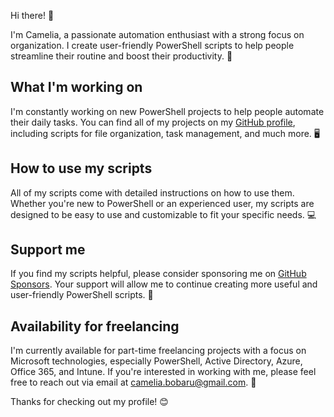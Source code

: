 Hi there! 👋

I'm Camelia, a passionate automation enthusiast with a strong focus on organization. I create user-friendly PowerShell scripts to help people streamline their routine and boost their productivity. 🚀

## What I'm working on
I'm constantly working on new PowerShell projects to help people automate their daily tasks. You can find all of my projects on my [GitHub profile](https://github.com/CameliaD), including scripts for file organization, task management, and much more. 🖥️

## How to use my scripts
All of my scripts come with detailed instructions on how to use them. Whether you're new to PowerShell or an experienced user, my scripts are designed to be easy to use and customizable to fit your specific needs. 💻

## Support me
If you find my scripts helpful, please consider sponsoring me on [GitHub Sponsors](https://github.com/sponsors/CameliaD). Your support will allow me to continue creating more useful and user-friendly PowerShell scripts. 🙏

## Availability for freelancing
I'm currently available for part-time freelancing projects with a focus on Microsoft technologies, especially PowerShell, Active Directory, Azure, Office 365, and Intune. If you're interested in working with me, please feel free to reach out via email at camelia.bobaru@gmail.com. 💼

Thanks for checking out my profile! 😊
